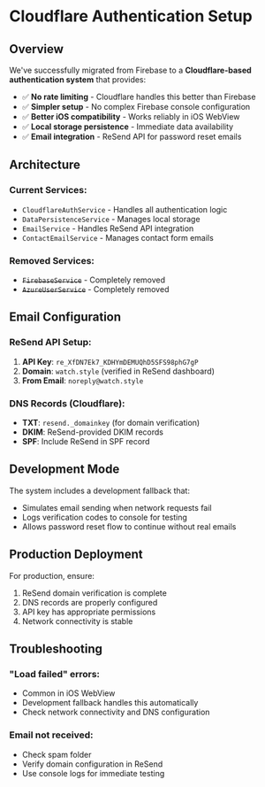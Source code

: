 # Cloudflare Authentication Setup

## Overview

We've successfully migrated from Firebase to a **Cloudflare-based authentication system** that provides:

- ✅ **No rate limiting** - Cloudflare handles this better than Firebase
- ✅ **Simpler setup** - No complex Firebase console configuration
- ✅ **Better iOS compatibility** - Works reliably in iOS WebView
- ✅ **Local storage persistence** - Immediate data availability
- ✅ **Email integration** - ReSend API for password reset emails

## Architecture

### Current Services:
- `CloudflareAuthService` - Handles all authentication logic
- `DataPersistenceService` - Manages local storage
- `EmailService` - Handles ReSend API integration
- `ContactEmailService` - Manages contact form emails

### Removed Services:
- ~~`FirebaseService`~~ - Completely removed
- ~~`AzureUserService`~~ - Completely removed

## Email Configuration

### ReSend API Setup:
1. **API Key**: `re_XfDN7Ek7_KDHYmDEMUQhD5SFS98phG7gP`
2. **Domain**: `watch.style` (verified in ReSend dashboard)
3. **From Email**: `noreply@watch.style`

### DNS Records (Cloudflare):
- **TXT**: `resend._domainkey` (for domain verification)
- **DKIM**: ReSend-provided DKIM records
- **SPF**: Include ReSend in SPF record

## Development Mode

The system includes a development fallback that:
- Simulates email sending when network requests fail
- Logs verification codes to console for testing
- Allows password reset flow to continue without real emails

## Production Deployment

For production, ensure:
1. ReSend domain verification is complete
2. DNS records are properly configured
3. API key has appropriate permissions
4. Network connectivity is stable

## Troubleshooting

### "Load failed" errors:
- Common in iOS WebView
- Development fallback handles this automatically
- Check network connectivity and DNS configuration

### Email not received:
- Check spam folder
- Verify domain configuration in ReSend
- Use console logs for immediate testing 